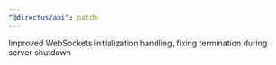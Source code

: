```yaml
---
"@directus/api": patch
---
```


Improved WebSockets initialization handling, fixing termination during server shutdown
